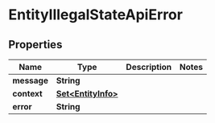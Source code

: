 

# EntityIllegalStateApiError


## Properties

| Name | Type | Description | Notes |
|------------ | ------------- | ------------- | -------------|
|**message** | **String** |  |  |
|**context** | [**Set&lt;EntityInfo&gt;**](EntityInfo.md) |  |  |
|**error** | **String** |  |  |



